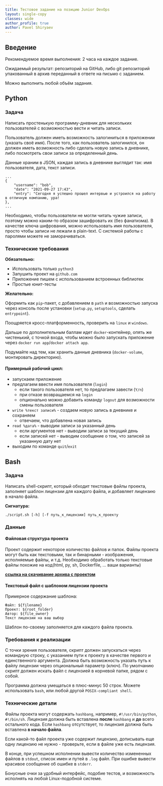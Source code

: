 ```yaml
---
title: Тестовое задание на позицию Junior DevOps
layout: single-copy
classes: wide
author_profile: true
author: Pavel Shiryaev
---
```


## Введение

Рекомендуемое время выполнения: 2 часа на каждое задание.

Ожидаемый результат: репозиторий на GitHub, либо git репозиторий упакованный в архив переданный в ответе на письмо с заданием.

Можно выполнить любой объём задания.

## Python

### Задача

Написать простенькую программу-дневник для нескольких пользователей
с возможностью вести и читать записи.
 
Пользователь должен иметь возможность залогиниться в приложении (указать своё имя).
После того, как пользователь залогинился, он должен иметь возможность либо сделать новую запись в дневнике,
либо посмотреть свои записи за определенный день.

Данные храним в JSON, каждая запись в дневнике выглядит так: имя пользователя, дата, текст записи.

```
...
{
    "username": "bob",
    "date": "2021-09-27 17:43",
    "entry": "Сегодня я успешно прошел интервью и устроился на работу в отличную компанию, ура!
},
...
```

Необходимо, чтобы пользователи не могли читать чужие записи,
поэтому можно каким-то образом зашифровать их (без фанатизма).
В качестве ключа шифрования, можно использовать имя пользователя,
просто чтобы записи не лежали в plain-text. С системой работы с паролями можете не заморачиваться.

### Технические требования

**Обязательно:**

 - Использовать только `python3`
 - Запушить проект на `github.com`
 - Приложение пишем с использованием встроенных библиотек
 - Простые юнит-тесты

**Желательно:**

Оформить как `pip`-пакет, с добавлением в `path` и возможностью запуска через консоль после установки (`setup.py`, `setuptools`, сделать `entrypoint`).

Поощряется кросс-платформенность, проверить на `linux` и `windows`.

Дальше по дополнительным баллам идет `docker`-контейнер, опять же чистенький, с точкой входа,
чтобы можно было запускать приложение через `docker run app`/`docker attach app`.

Подумайте над тем, как хранить данные дневника (`docker-volume`, монтировать директорию).

#### Примерный рабочий цикл:
 - запускаем приложение
 - предлагаем ввести имя пользователя (`login`)
   - если такого пользователя нет, то предлагаем завести (`Y/n`)
   - при отказе возвращаемся на `login`
   - опционально можно добавить команду `logout` для возможности смены пользователя
 - `write %текст записи%` - создаем новую запись в дневнике и сохраняем
   - отвечаем, что добавлена новая запись
 - `read %дата%` - выводим записи за указанный день
   - если аргументов нет - выводим записи за текущий день
   - если записей нет - выводим сообщение о том, что записей за указанную дату нет
 - выходим по команде `quit`/`exit`
 
## Bash

### Задача

Написать shell-скрипт, который обходит текстовые файлы проекта,
заполняет шаблон лицензии для каждого файла, и добавляет лицензию в начало файла.

**Сигнатура:**

```
./script.sh [-h] [-f путь_к_лицензии] путь_к_проекту
``` 

### Данные

#### Файловая структура проекта

Проект содержит некоторое количество файлов и папок.
Файлы проекта могут быть как текстовыми, так и бинарными - изображения, исполняемые файлы, и т.д.
Необходимо обработать только текстовые файлы похожие на код(html, py, sh, Dockerfile, ... ваши варианты)

[**ссылка на скачивание архива с проектом**](Cufflinks-master.tar.gz)

#### Текстовый файл с шаблоном лицензии проекта

Примерное содержание шаблона:

    Файл: ${filename}
    Проект: ${root_folder}
    Автор: ${file_owner}
    Текст лицензии на ваш выбор

Шаблон по-своему заполняется для каждого файла проекта.

### Требования к реализации

C точки зрения пользователя, скрипт должен запускаться через командную строку,
c указанием пути к проекту в качестве первого и единственного аргумента.
Должна быть возможность указать путь к файлу лицензии через опциональный параметр (ключ).
По умолчанию скрипт должен искать файл с лицензией в корневой папке, рядом с собой.

Программа должна умещаться в плюс-минус 50 строк.
Можете использовать `bash`, или любой другой `POSIX-compliant shell`.

### Технические детали 

Файлы проекта могут содержать `hashbang`, например, `#!/usr/bin/python`, `#!/bin/sh`.
Лицензия должна быть вставлена **после** `hashbang` и **до** всего остального кода.
Если `hashbang` отсутствует, то лицензия должна быть вставлена **в начало файла**.

Если какой-то файл проекта уже содержит лицензию, дописывать еще одну лицензию не нужно -
проверьте, если в файле уже есть лицензия.

В конце, при успешном исполнении вывести количество измененных файлов в `stdout`, список имен и путей в `.log` файл.
При ошибке вывести красивое сообщение об ошибке в `stderr`.

Бонусные очки за удобный интерфейс, подобие тестов, и возможность исполнять на любой Linux-подобной системе.
